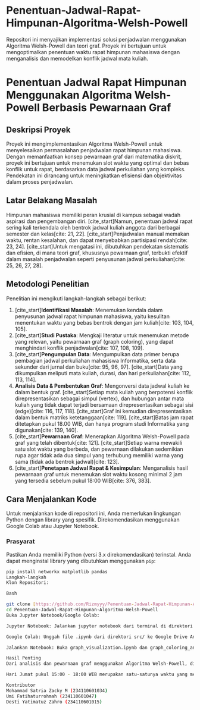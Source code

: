 # Penentuan-Jadwal-Rapat-Himpunan-Algoritma-Welsh-Powell
Repositori ini menyajikan implementasi solusi penjadwalan menggunakan Algoritma Welsh-Powell dan teori graf. Proyek ini bertujuan untuk mengoptimalkan penentuan waktu rapat himpunan mahasiswa dengan menganalisis dan memodelkan konflik jadwal mata kuliah.
# Penentuan Jadwal Rapat Himpunan Menggunakan Algoritma Welsh-Powell Berbasis Pewarnaan Graf

## Deskripsi Proyek
Proyek ini mengimplementasikan Algoritma Welsh-Powell untuk menyelesaikan permasalahan penjadwalan rapat himpunan mahasiswa. Dengan memanfaatkan konsep pewarnaan graf dari matematika diskrit, proyek ini bertujuan untuk menemukan slot waktu yang optimal dan bebas konflik untuk rapat, berdasarkan data jadwal perkuliahan yang kompleks. Pendekatan ini dirancang untuk meningkatkan efisiensi dan objektivitas dalam proses penjadwalan.

## Latar Belakang Masalah
Himpunan mahasiswa memiliki peran krusial di kampus sebagai wadah aspirasi dan pengembangan diri. [cite_start]Namun, penentuan jadwal rapat sering kali terkendala oleh bentrok jadwal kuliah anggota dari berbagai semester dan kelas[cite: 21, 22]. [cite_start]Penjadwalan manual memakan waktu, rentan kesalahan, dan dapat menyebabkan partisipasi rendah[cite: 23, 24]. [cite_start]Untuk mengatasi ini, dibutuhkan pendekatan sistematis dan efisien, di mana teori graf, khususnya pewarnaan graf, terbukti efektif dalam masalah penjadwalan seperti penyusunan jadwal perkuliahan[cite: 25, 26, 27, 28].

## Metodologi Penelitian
Penelitian ini mengikuti langkah-langkah sebagai berikut:
1.  [cite_start]**Identifikasi Masalah**: Menemukan kendala dalam penyusunan jadwal rapat himpunan mahasiswa, yaitu kesulitan menentukan waktu yang bebas bentrok dengan jam kuliah[cite: 103, 104, 105].
2.  [cite_start]**Studi Pustaka**: Mengkaji literatur untuk menemukan metode yang relevan, yaitu pewarnaan graf (graph coloring), yang dapat menghindari konflik penjadwalan[cite: 107, 108, 109].
3.  [cite_start]**Pengumpulan Data**: Mengumpulkan data primer berupa pembagian jadwal perkuliahan mahasiswa Informatika, serta data sekunder dari jurnal dan buku[cite: 95, 96, 97]. [cite_start]Data yang dikumpulkan meliputi mata kuliah, durasi, dan hari perkuliahan[cite: 112, 113, 114].
4.  **Analisis Data & Pembentukan Graf**: Mengonversi data jadwal kuliah ke dalam bentuk graf. [cite_start]Setiap mata kuliah yang berpotensi konflik direpresentasikan sebagai simpul (vertex), dan hubungan antar mata kuliah yang tidak dapat terjadi bersamaan direpresentasikan sebagai sisi (edge)[cite: 116, 117, 118]. [cite_start]Graf ini kemudian direpresentasikan dalam bentuk matriks ketetanggaan[cite: 119]. [cite_start]Batas jam rapat ditetapkan pukul 18.00 WIB, dan hanya program studi Informatika yang digunakan[cite: 139, 140].
5.  [cite_start]**Pewarnaan Graf**: Menerapkan Algoritma Welsh-Powell pada graf yang telah dibentuk[cite: 121]. [cite_start]Setiap warna mewakili satu slot waktu yang berbeda, dan pewarnaan dilakukan sedemikian rupa agar tidak ada dua simpul yang terhubung memiliki warna yang sama (tidak ada bentrok jadwal)[cite: 123].
6.  [cite_start]**Penetapan Jadwal Rapat & Kesimpulan**: Menganalisis hasil pewarnaan graf untuk menemukan slot waktu kosong minimal 2 jam yang tersedia sebelum pukul 18:00 WIB[cite: 376, 383].
## Cara Menjalankan Kode
Untuk menjalankan kode di repositori ini, Anda memerlukan lingkungan Python dengan library yang spesifik. Direkomendasikan menggunakan Google Colab atau Jupyter Notebook.

### Prasyarat
Pastikan Anda memiliki Python (versi 3.x direkomendasikan) terinstal. Anda dapat menginstal library yang dibutuhkan menggunakan `pip`:
```bash
pip install networkx matplotlib pandas
Langkah-langkah
Klon Repositori:

Bash

git clone [https://github.com/Rizmyyy/Penentuan-Jadwal-Rapat-Himpunan-Algoritma-Welsh-Powell.git](https://github.com/Rizmyyy/Penentuan-Jadwal-Rapat-Himpunan-Algoritma-Welsh-Powell.git)
cd Penentuan-Jadwal-Rapat-Himpunan-Algoritma-Welsh-Powell
Buka Jupyter Notebook/Google Colab:

Jupyter Notebook: Jalankan jupyter notebook dari terminal di direktori root repositori, lalu navigasikan ke src/.

Google Colab: Unggah file .ipynb dari direktori src/ ke Google Drive Anda, lalu buka dengan Google Colab.

Jalankan Notebook: Buka graph_visualization.ipynb dan graph_coloring_and_analysis.ipynb secara berurutan dan jalankan setiap sel kode.

Hasil Penting
Dari analisis dan pewarnaan graf menggunakan Algoritma Welsh-Powell, ditemukan bahwa 

Hari Jumat pukul 15:00 - 18:00 WIB merupakan satu-satunya waktu yang memenuhi kriteria (minimal 2 jam dan sebelum pukul 18:00 WIB) dan tidak bertabrakan dengan jadwal kuliah lima kelas yang dianalisis (2 INF A, B, C dan 4 INF A, B). Waktu ini ditetapkan sebagai waktu resmi untuk pelaksanaan rapat rutin himpunan.

Kontributor
Mohammad Satria Zacky M (234110601034) 
Umi Fatihaturrohmah (234110601047) 
Desti Yatimatuz Zahro (234110601015) 
